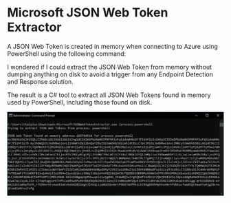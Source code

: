 # Microsoft JSON Web Token Extractor

A JSON Web Token is created in memory when connecting to Azure using PowerShell using the following command:

I wondered if I could extract the JSON Web Token from memory without dumping anything on disk to avoid a trigger from any Endpoint Detection and Response solution.

The result is a C# tool to extract all JSON Web Tokens found in memory used by PowerShell, including those found on disk.

![Alt text](/Screenshots/MicrosoftJSONWebTokenExtractor01.jpg?raw=true "Getting JSON Web Tokens from PowerShell memory")
